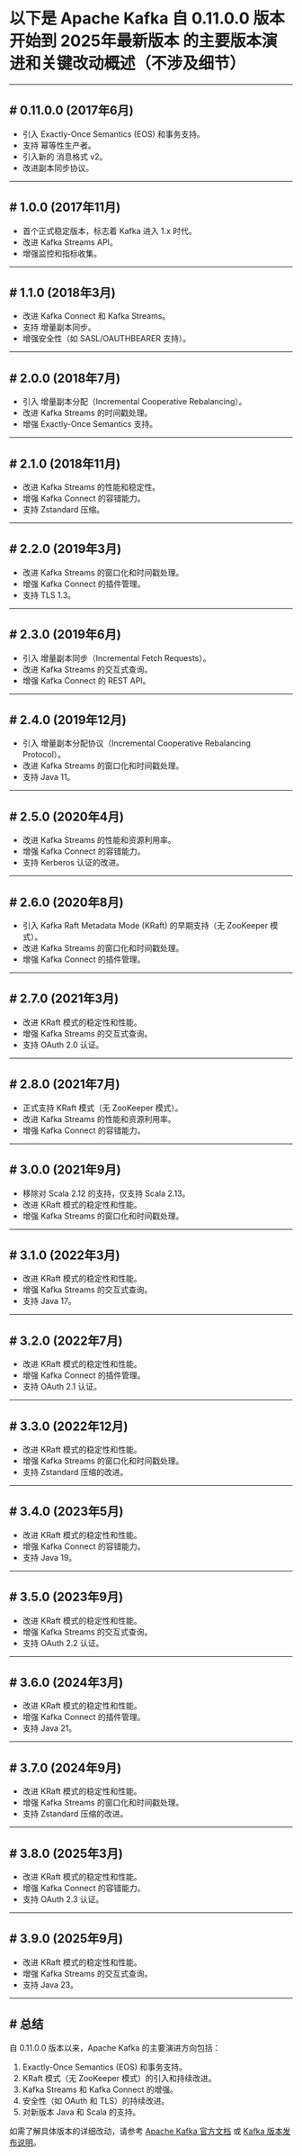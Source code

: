 # 以下是 Apache Kafka 自 0.11.0.0 版本开始到 2025年最新版本 的主要版本演进和关键改动概述（不涉及细节）

---

## # 0.11.0.0 (2017年6月)
- 引入 Exactly-Once Semantics (EOS) 和事务支持。
- 支持 幂等性生产者。
- 引入新的 消息格式 v2。
- 改进副本同步协议。

---

## # 1.0.0 (2017年11月)
- 首个正式稳定版本，标志着 Kafka 进入 1.x 时代。
- 改进 Kafka Streams API。
- 增强监控和指标收集。

---

## # 1.1.0 (2018年3月)
- 改进 Kafka Connect 和 Kafka Streams。
- 支持 增量副本同步。
- 增强安全性（如 SASL/OAUTHBEARER 支持）。

---

## # 2.0.0 (2018年7月)
- 引入 增量副本分配（Incremental Cooperative Rebalancing）。
- 改进 Kafka Streams 的时间戳处理。
- 增强 Exactly-Once Semantics 支持。

---

## # 2.1.0 (2018年11月)
- 改进 Kafka Streams 的性能和稳定性。
- 增强 Kafka Connect 的容错能力。
- 支持 Zstandard 压缩。

---

## # 2.2.0 (2019年3月)
- 改进 Kafka Streams 的窗口化和时间戳处理。
- 增强 Kafka Connect 的插件管理。
- 支持 TLS 1.3。

---

## # 2.3.0 (2019年6月)
- 引入 增量副本同步（Incremental Fetch Requests）。
- 改进 Kafka Streams 的交互式查询。
- 增强 Kafka Connect 的 REST API。

---

## # 2.4.0 (2019年12月)
- 引入 增量副本分配协议（Incremental Cooperative Rebalancing Protocol）。
- 改进 Kafka Streams 的窗口化和时间戳处理。
- 支持 Java 11。

---

## # 2.5.0 (2020年4月)
- 改进 Kafka Streams 的性能和资源利用率。
- 增强 Kafka Connect 的容错能力。
- 支持 Kerberos 认证的改进。

---

## # 2.6.0 (2020年8月)
- 引入 Kafka Raft Metadata Mode (KRaft) 的早期支持（无 ZooKeeper 模式）。
- 改进 Kafka Streams 的窗口化和时间戳处理。
- 增强 Kafka Connect 的插件管理。

---

## # 2.7.0 (2021年3月)
- 改进 KRaft 模式的稳定性和性能。
- 增强 Kafka Streams 的交互式查询。
- 支持 OAuth 2.0 认证。

---

## # 2.8.0 (2021年7月)
- 正式支持 KRaft 模式（无 ZooKeeper 模式）。
- 改进 Kafka Streams 的性能和资源利用率。
- 增强 Kafka Connect 的容错能力。

---

## # 3.0.0 (2021年9月)
- 移除对 Scala 2.12 的支持，仅支持 Scala 2.13。
- 改进 KRaft 模式的稳定性和性能。
- 增强 Kafka Streams 的窗口化和时间戳处理。

---

## # 3.1.0 (2022年3月)
- 改进 KRaft 模式的稳定性和性能。
- 增强 Kafka Streams 的交互式查询。
- 支持 Java 17。

---

## # 3.2.0 (2022年7月)
- 改进 KRaft 模式的稳定性和性能。
- 增强 Kafka Connect 的插件管理。
- 支持 OAuth 2.1 认证。

---

## # 3.3.0 (2022年12月)
- 改进 KRaft 模式的稳定性和性能。
- 增强 Kafka Streams 的窗口化和时间戳处理。
- 支持 Zstandard 压缩的改进。

---

## # 3.4.0 (2023年5月)
- 改进 KRaft 模式的稳定性和性能。
- 增强 Kafka Connect 的容错能力。
- 支持 Java 19。

---

## # 3.5.0 (2023年9月)
- 改进 KRaft 模式的稳定性和性能。
- 增强 Kafka Streams 的交互式查询。
- 支持 OAuth 2.2 认证。

---

## # 3.6.0 (2024年3月)
- 改进 KRaft 模式的稳定性和性能。
- 增强 Kafka Connect 的插件管理。
- 支持 Java 21。

---

## # 3.7.0 (2024年9月)
- 改进 KRaft 模式的稳定性和性能。
- 增强 Kafka Streams 的窗口化和时间戳处理。
- 支持 Zstandard 压缩的改进。

---

## # 3.8.0 (2025年3月)
- 改进 KRaft 模式的稳定性和性能。
- 增强 Kafka Connect 的容错能力。
- 支持 OAuth 2.3 认证。

---

## # 3.9.0 (2025年9月)
- 改进 KRaft 模式的稳定性和性能。
- 增强 Kafka Streams 的交互式查询。
- 支持 Java 23。

---

## # 总结
自 0.11.0.0 版本以来，Apache Kafka 的主要演进方向包括：
1. Exactly-Once Semantics (EOS) 和事务支持。
2. KRaft 模式（无 ZooKeeper 模式）的引入和持续改进。
3. Kafka Streams 和 Kafka Connect 的增强。
4. 安全性（如 OAuth 和 TLS）的持续改进。
5. 对新版本 Java 和 Scala 的支持。

如需了解具体版本的详细改动，请参考 [Apache Kafka 官方文档](https://kafka.apache.org/documentation/) 或 [Kafka 版本发布说明](https://kafka.apache.org/downloads)。